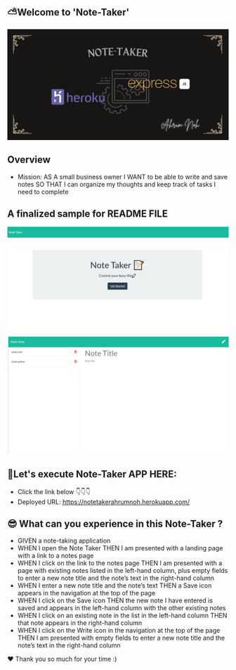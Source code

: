 ## ⛅Welcome to 'Note-Taker'

![Title](https://github.com/ahrumnoh/note-taker/blob/main/public/assets/images/Note-Taker.jpg?raw=true)



## Overview

* Mission: AS A small business owner
I WANT to be able to write and save notes
SO THAT I can organize my thoughts and keep track of tasks I need to complete



## A finalized sample for README FILE
![README FILE](https://github.com/ahrumnoh/note-taker/blob/main/public/assets/images/2021-08-15%20(10).png?raw=true)
![README FILE](https://github.com/ahrumnoh/note-taker/blob/main/public/assets/images/2021-08-15%20(11).png?raw=true)



## 🚩Let's execute Note-Taker APP HERE:
* Click the link below 👇👇👇
* Deployed URL: https://notetakerahrumnoh.herokuapp.com/





## 😎 What can you experience in this Note-Taker ?

* GIVEN a note-taking application
* WHEN I open the Note Taker
THEN I am presented with a landing page with a link to a notes page
* WHEN I click on the link to the notes page
THEN I am presented with a page with existing notes listed in the left-hand column, plus empty fields to enter a new note title and the note’s text in the right-hand column
* WHEN I enter a new note title and the note’s text
THEN a Save icon appears in the navigation at the top of the page
* WHEN I click on the Save icon
THEN the new note I have entered is saved and appears in the left-hand column with the other existing notes
* WHEN I click on an existing note in the list in the left-hand column
THEN that note appears in the right-hand column
* WHEN I click on the Write icon in the navigation at the top of the page
THEN I am presented with empty fields to enter a new note title and the note’s text in the right-hand column



❤ Thank you so much for your time :)

